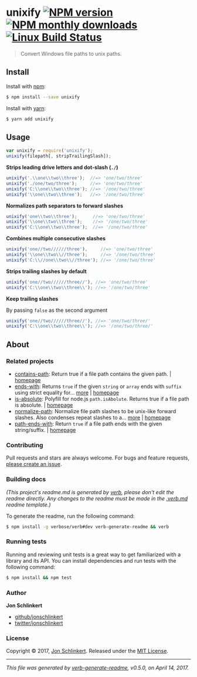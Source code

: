 # unixify [![NPM version](https://img.shields.io/npm/v/unixify.svg?style=flat)](https://www.npmjs.com/package/unixify) [![NPM monthly downloads](https://img.shields.io/npm/dm/unixify.svg?style=flat)](https://npmjs.org/package/unixify) [![Linux Build Status](https://img.shields.io/travis/jonschlinkert/unixify.svg?style=flat&label=Travis)](https://travis-ci.org/jonschlinkert/unixify)

> Convert Windows file paths to unix paths.

## Install

Install with [npm](https://www.npmjs.com/):

```sh
$ npm install --save unixify
```

Install with [yarn](https://yarnpkg.com):

```sh
$ yarn add unixify
```

## Usage

```js
var unixify = require('unixify');
unixify(filepath[, stripTrailingSlash]);
```

**Strips leading drive letters and dot-slash (`./`)**

```js
unixify('.\\one\\two\\three');  //=> 'one/two/three'
unixify('./one/two/three');     //=> 'one/two/three'
unixify('C:\\one\\two\\three'); //=> '/one/two/three'
unixify('\\one\\two\\three');   //=> '/one/two/three'
```

**Normalizes path separators to forward slashes**

```js
unixify('one\\two\\three');      //=> 'one/two/three'
unixify('\\one\\two\\three');    //=> '/one/two/three'
unixify('C:\\one\\two\\three');  //=> '/one/two/three'
```

**Combines multiple consecutive slashes**

```js
unixify('one//two//////three'),     //=> 'one/two/three'
unixify('\\one\\two\\//three');     //=> '/one/two/three'
unixify('C:\\//one\\two\\//three'); //=> '/one/two/three'
```

**Strips trailing slashes by default**

```js
unixify('one//two//////three//'), //=> 'one/two/three'
unixify('C:\\one\\two\\three\\'); //=> '/one/two/three'
```

**Keep trailing slashes**

By passing `false` as the second argument

```js
unixify('one//two//////three//'), //=> 'one/two/three/'
unixify('C:\\one\\two\\three\\'); //=> '/one/two/three/'
```

## About

### Related projects

* [contains-path](https://www.npmjs.com/package/contains-path): Return true if a file path contains the given path. | [homepage](https://github.com/jonschlinkert/contains-path "Return true if a file path contains the given path.")
* [ends-with](https://www.npmjs.com/package/ends-with): Returns `true` if the given `string` or `array` ends with `suffix` using strict equality for… [more](https://github.com/jonschlinkert/ends-with) | [homepage](https://github.com/jonschlinkert/ends-with "Returns `true` if the given `string` or `array` ends with `suffix` using strict equality for comparisons.")
* [is-absolute](https://www.npmjs.com/package/is-absolute): Polyfill for node.js `path.isAbolute`. Returns true if a file path is absolute. | [homepage](https://github.com/jonschlinkert/is-absolute "Polyfill for node.js `path.isAbolute`. Returns true if a file path is absolute.")
* [normalize-path](https://www.npmjs.com/package/normalize-path): Normalize file path slashes to be unix-like forward slashes. Also condenses repeat slashes to a… [more](https://github.com/jonschlinkert/normalize-path) | [homepage](https://github.com/jonschlinkert/normalize-path "Normalize file path slashes to be unix-like forward slashes. Also condenses repeat slashes to a single slash and removes and trailing slashes unless disabled.")
* [path-ends-with](https://www.npmjs.com/package/path-ends-with): Return `true` if a file path ends with the given string/suffix. | [homepage](https://github.com/jonschlinkert/path-ends-with "Return `true` if a file path ends with the given string/suffix.")

### Contributing

Pull requests and stars are always welcome. For bugs and feature requests, [please create an issue](../../issues/new).

### Building docs

_(This project's readme.md is generated by [verb](https://github.com/verbose/verb-generate-readme), please don't edit the readme directly. Any changes to the readme must be made in the [.verb.md](.verb.md) readme template.)_

To generate the readme, run the following command:

```sh
$ npm install -g verbose/verb#dev verb-generate-readme && verb
```

### Running tests

Running and reviewing unit tests is a great way to get familiarized with a library and its API. You can install dependencies and run tests with the following command:

```sh
$ npm install && npm test
```

### Author

**Jon Schlinkert**

* [github/jonschlinkert](https://github.com/jonschlinkert)
* [twitter/jonschlinkert](https://twitter.com/jonschlinkert)

### License

Copyright © 2017, [Jon Schlinkert](https://github.com/jonschlinkert).
Released under the [MIT License](LICENSE).

***

_This file was generated by [verb-generate-readme](https://github.com/verbose/verb-generate-readme), v0.5.0, on April 14, 2017._